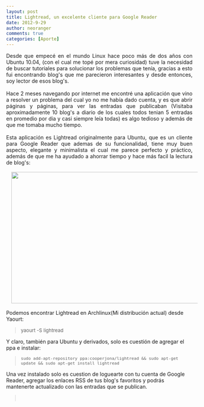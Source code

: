 ```yaml
---
layout: post
title: Lightread, un excelente cliente para Google Reader
date: 2012-9-29
author: neoranger
comments: true
categories: [Aporte]
---
```

<div style="text-align:justify;"><span>Desde que empecé en el mundo Linux hace poco más de dos años con Ubuntu 10.04, (con el cual me topé por mera curiosidad) tuve la necesidad de buscar tutoriales para solucionar los problemas que tenía, gracias a esto fui encontrando blog's que me parecieron interesantes y desde entonces, soy lector de esos blog's.</span></div><div style="text-align:justify;"><br /></div><div style="text-align:justify;"><span>Hace 2 meses navegando por internet me encontré una aplicación que vino a resolver un problema del cual yo no me había dado cuenta, y es que abrir páginas y páginas, para ver las entradas que publicaban (Visitaba aproximadamente 10 blog's a diario de los cuales todos tenian 5 entradas en promedio por dia y casi siempre leía todas) es algo tedioso y además de que me tomaba mucho tiempo.</span></div><div style="text-align:justify;"><br /></div><div style="text-align:justify;"><span>Esta aplicación es Lightread originalmente para Ubuntu, que es un cliente para Google Reader que ademas de su funcionalidad, tiene muy buen aspecto, elegante y minimalista el cual me parece perfecto y práctico, además de que me ha ayudado a ahorrar tiempo y hace más facil la lectura de blog's:</span></div><br /><div class="separator" style="clear:both;text-align:center;"><a href="http://104.131.75.199/wp-content/uploads/2014/11/a5e6a-capturadepantalla-290912-172844.png" style="margin-left:1em;margin-right:1em;"><img border="0" height="356" src="http://104.131.75.199/wp-content/uploads/2014/11/a5e6a-capturadepantalla-290912-172844.png?w=300" width="640" /></a></div><br /><span>Podemos encontrar Lightread en Archlinux(Mi distribución actual) desde Yaourt:</span><br /><blockquote class="tr_bq"><span><span style="font-size:small;">yaourt -S lightread</span></span></blockquote><span>Y claro, también para Ubuntu y derivados, solo es cuestión de agregar el ppa e instalar:</span><span><span style="font-size:small;"><code> </code></span></span><br /><blockquote class="tr_bq"><span><span style="font-size:small;"><code>sudo add-apt-repository ppa:cooperjona/lightread &amp;&amp; sudo apt-get update &amp;&amp; sudo apt-get install lightread</code></span></span></blockquote><span>Una vez instalado solo es cuestion de loguearte con tu cuenta de Google Reader, agregar los enlaces RSS de tus blog's favoritos y podrás mantenerte actualizado con las entradas que se publican. </span><br /><blockquote class="tr_bq"><span><span style="font-size:small;"><code></code></span></span><br /></blockquote><span><span style="font-size:small;"><code><br /></code></span></span>
